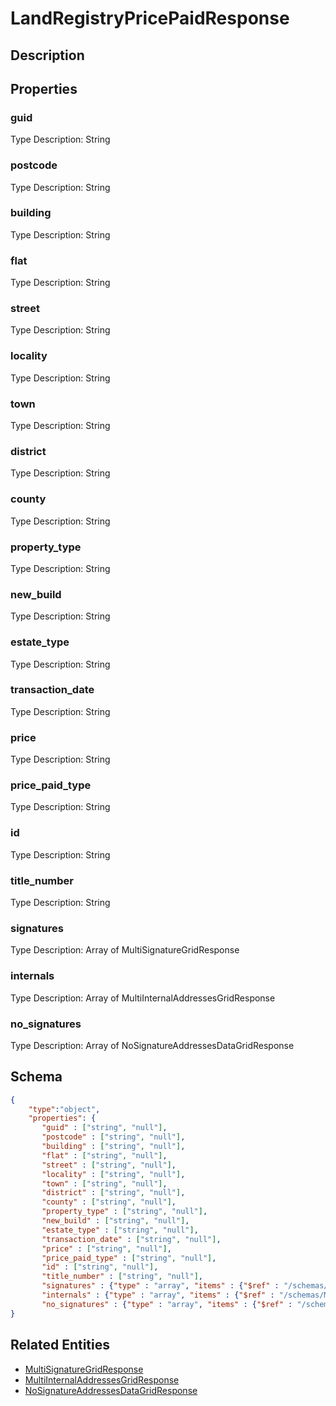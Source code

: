 # LandRegistryPricePaidResponse
## Description

## Properties
### guid


Type Description: String
### postcode


Type Description: String
### building


Type Description: String
### flat


Type Description: String
### street


Type Description: String
### locality


Type Description: String
### town


Type Description: String
### district


Type Description: String
### county


Type Description: String
### property_type


Type Description: String
### new_build


Type Description: String
### estate_type


Type Description: String
### transaction_date


Type Description: String
### price


Type Description: String
### price_paid_type


Type Description: String
### id


Type Description: String
### title_number


Type Description: String
### signatures


Type Description: Array of MultiSignatureGridResponse
### internals


Type Description: Array of MultiInternalAddressesGridResponse
### no_signatures


Type Description: Array of NoSignatureAddressesDataGridResponse

## Schema
```json
{
    "type":"object",
    "properties": {
       "guid" : ["string", "null"],
       "postcode" : ["string", "null"],
       "building" : ["string", "null"],
       "flat" : ["string", "null"],
       "street" : ["string", "null"],
       "locality" : ["string", "null"],
       "town" : ["string", "null"],
       "district" : ["string", "null"],
       "county" : ["string", "null"],
       "property_type" : ["string", "null"],
       "new_build" : ["string", "null"],
       "estate_type" : ["string", "null"],
       "transaction_date" : ["string", "null"],
       "price" : ["string", "null"],
       "price_paid_type" : ["string", "null"],
       "id" : ["string", "null"],
       "title_number" : ["string", "null"],
       "signatures" : {"type" : "array", "items" : {"$ref" : "/schemas/MultiSignatureGrid"},
       "internals" : {"type" : "array", "items" : {"$ref" : "/schemas/MultiInternalAddressesGrid"},
       "no_signatures" : {"type" : "array", "items" : {"$ref" : "/schemas/NoSignatureAddressesDataGrid"}
}
```

## Related Entities
- [MultiSignatureGridResponse](MultiSignatureGridResponse.md)
- [MultiInternalAddressesGridResponse](MultiInternalAddressesGridResponse.md)
- [NoSignatureAddressesDataGridResponse](NoSignatureAddressesDataGridResponse.md)

